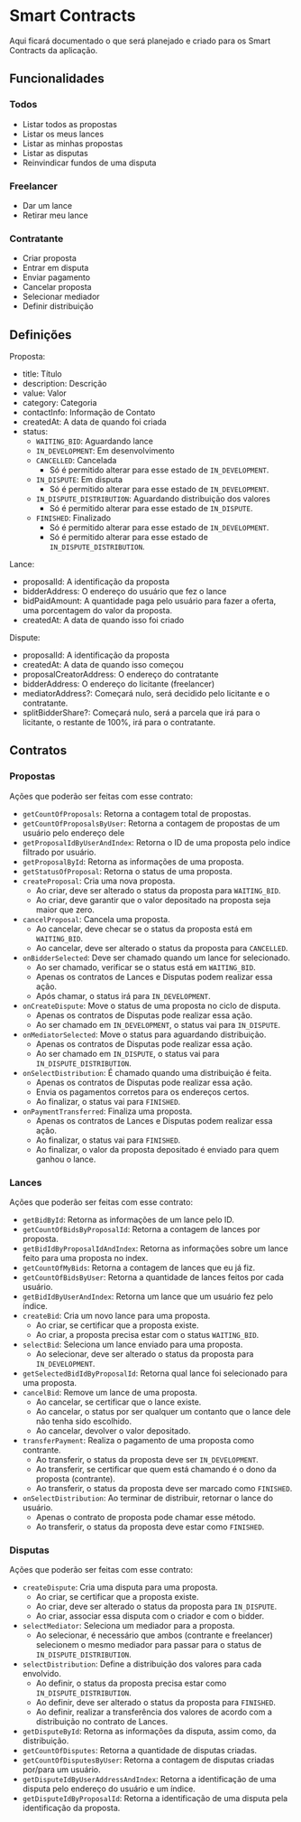 # Smart Contracts

Aqui ficará documentado o que será planejado e criado para os Smart Contracts da aplicação.

## Funcionalidades

### Todos

- Listar todos as propostas
- Listar os meus lances
- Listar as minhas propostas
- Listar as disputas
- Reinvindicar fundos de uma disputa

### Freelancer

- Dar um lance
- Retirar meu lance

### Contratante

- Criar proposta
- Entrar em disputa
- Enviar pagamento
- Cancelar proposta
- Selecionar mediador
- Definir distribuição

## Definições

Proposta:

- title: Título
- description: Descrição
- value: Valor
- category: Categoria
- contactInfo: Informação de Contato
- createdAt: A data de quando foi criada
- status:
  - `WAITING_BID`: Aguardando lance
  - `IN_DEVELOPMENT`: Em desenvolvimento
  - `CANCELLED`: Cancelada
    - Só é permitido alterar para esse estado de `IN_DEVELOPMENT`.
  - `IN_DISPUTE`: Em disputa
    - Só é permitido alterar para esse estado de `IN_DEVELOPMENT`.
  - `IN_DISPUTE_DISTRIBUTION`: Aguardando distribuição dos valores
    - Só é permitido alterar para esse estado de `IN_DISPUTE`.
  - `FINISHED`: Finalizado
    - Só é permitido alterar para esse estado de `IN_DEVELOPMENT`.
    - Só é permitido alterar para esse estado de `IN_DISPUTE_DISTRIBUTION`.

Lance:

- proposalId: A identificação da proposta
- bidderAddress: O endereço do usuário que fez o lance
- bidPaidAmount: A quantidade paga pelo usuário para fazer a oferta, uma porcentagem do valor da proposta.
- createdAt: A data de quando isso foi criado

Dispute:

- proposalId: A identificação da proposta
- createdAt: A data de quando isso começou
- proposalCreatorAddress: O endereço do contratante
- bidderAddress: O endereço do licitante (freelancer)
- mediatorAddress?: Começará nulo, será decidido pelo licitante e o contratante.
- splitBidderShare?: Começará nulo, será a parcela que irá para o licitante, o restante de 100%, irá para o contratante.

## Contratos

### Propostas

Ações que poderão ser feitas com esse contrato:

- `getCountOfProposals`: Retorna a contagem total de propostas.
- `getCountOfProposalsByUser`: Retorna a contagem de propostas de um usuário pelo endereço dele
- `getProposalIdByUserAndIndex`: Retorna o ID de uma proposta pelo indice filtrado por usuário.
- `getProposalById`: Retorna as informações de uma proposta.
- `getStatusOfProposal`: Retorna o status de uma proposta.
- `createProposal`: Cria uma nova proposta.
  - Ao criar, deve ser alterado o status da proposta para `WAITING_BID`.
  - Ao criar, deve garantir que o valor depositado na proposta seja maior que zero.
- `cancelProposal`: Cancela uma proposta.
  - Ao cancelar, deve checar se o status da proposta está em `WAITING_BID`. 
  - Ao cancelar, deve ser alterado o status da proposta para `CANCELLED`.
- `onBidderSelected`: Deve ser chamado quando um lance for selecionado.
  - Ao ser chamado, verificar se o status está em `WAITING_BID`.
  - Apenas os contratos de Lances e Disputas podem realizar essa ação.
  - Após chamar, o status irá para `IN_DEVELOPMENT`.
- `onCreateDispute`: Move o status de uma proposta no ciclo de disputa.
  - Apenas os contratos de Disputas pode realizar essa ação.
  - Ao ser chamado em `IN_DEVELOPMENT`, o status vai para `IN_DISPUTE`.
- `onMediatorSelected`: Move o status para aguardando distribuição.
  - Apenas os contratos de Disputas pode realizar essa ação.
  - Ao ser chamado em `IN_DISPUTE`, o status vai para `IN_DISPUTE_DISTRIBUTION`.
- `onSelectDistribution`: É chamado quando uma distribuição é feita.
  - Apenas os contratos de Disputas pode realizar essa ação.
  - Envia os pagamentos corretos para os endereços certos.
  - Ao finalizar, o status vai para `FINISHED`.
- `onPaymentTransferred`: Finaliza uma proposta.
  - Apenas os contratos de Lances e Disputas podem realizar essa ação.
  - Ao finalizar, o status vai para `FINISHED`.
  - Ao finalizar, o valor da proposta depositado é enviado para quem ganhou o lance.

### Lances

Ações que poderão ser feitas com esse contrato:

- `getBidById`: Retorna as informações de um lance pelo ID.
- `getCountOfBidsByProposalId`: Retorna a contagem de lances por proposta.
- `getBidIdByProposalIdAndIndex`: Retorna as informações sobre um lance feito para uma proposta no index.
- `getCountOfMyBids`: Retorna a contagem de lances que eu já fiz.
- `getCountOfBidsByUser`: Retorna a quantidade de lances feitos por cada usuário.
- `getBidIdByUserAndIndex`: Retorna um lance que um usuário fez pelo índice.
- `createBid`: Cria um novo lance para uma proposta.
  - Ao criar, se certificar que a proposta existe.
  - Ao criar, a proposta precisa estar com o status `WAITING_BID`.
- `selectBid`: Seleciona um lance enviado para uma proposta.
  - Ao selecionar, deve ser alterado o status da proposta para `IN_DEVELOPMENT`.
- `getSelectedBidIdByProposalId`: Retorna qual lance foi selecionado para uma proposta.
- `cancelBid`: Remove um lance de uma proposta.
  - Ao cancelar, se certificar que o lance existe.
  - Ao cancelar, o status por ser qualquer um contanto que o lance dele não tenha sido escolhido.
  - Ao cancelar, devolver o valor depositado.
- `transferPayment`: Realiza o pagamento de uma proposta como contrante.
  - Ao transferir, o status da proposta deve ser `IN_DEVELOPMENT`.
  - Ao transferir, se certificar que quem está chamando é o dono da proposta (contrante).
  - Ao transferir, o status da proposta deve ser marcado como `FINISHED`.
- `onSelectDistribution`: Ao terminar de distribuir, retornar o lance do usuário.
  - Apenas o contrato de proposta pode chamar esse método.
  - Ao transferir, o status da proposta deve estar como `FINISHED`.

### Disputas

Ações que poderão ser feitas com esse contrato:

- `createDispute`: Cria uma disputa para uma proposta.
  - Ao criar, se certificar que a proposta existe.
  - Ao criar, deve ser alterado o status da proposta para `IN_DISPUTE`.
  - Ao criar, associar essa disputa com o criador e com o bidder.
- `selectMediator`: Seleciona um mediador para a proposta.
  - Ao selecionar, é necessário que ambos (contrante e freelancer) selecionem o mesmo mediador para passar para o status de `IN_DISPUTE_DISTRIBUTION`.
- `selectDistribution`: Define a distribuição dos valores para cada envolvido.
  - Ao definir, o status da proposta precisa estar como `IN_DISPUTE_DISTRIBUTION`.
  - Ao definir, deve ser alterado o status da proposta para `FINISHED`.
  - Ao definir, realizar a transferência dos valores de acordo com a distribuição no contrato de Lances.
- `getDisputeById`: Retorna as informações da disputa, assim como, da distribuição.
- `getCountOfDisputes`: Retorna a quantidade de disputas criadas.
- `getCountOfDisputesByUser`: Retorna a contagem de disputas criadas por/para um usuário.
- `getDisputeIdByUserAddressAndIndex`: Retorna a identificação de uma disputa pelo endereço do usuário e um índice.
- `getDisputeIdByProposalId`: Retorna a identificação de uma disputa pela identificação da proposta.
